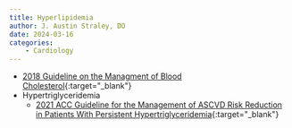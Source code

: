 ```yaml
---
title: Hyperlipidemia
author: J. Austin Straley, DO
date: 2024-03-16
categories:
    - Cardiology
---
```

- [2018 Guideline on the Managment of Blood Cholesterol](https://pubmed.ncbi.nlm.nih.gov/30586774/){:target="_blank"}
- Hypertriglyceridemia
  - [2021 ACC Guideline for the Management of ASCVD Risk Reduction in Patients With Persistent Hypertriglyceridemia](https://pubmed.ncbi.nlm.nih.gov/34332805/){:target="_blank"}